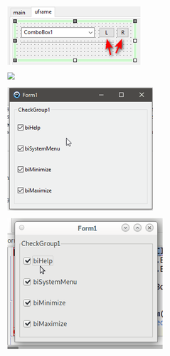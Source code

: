 ![](pict/scr_247.png)

![](pict/bordericon_qt5.gif)

![](pict/bordericon_win.gif)

![](pict/bordericon_gtk2.gif)

